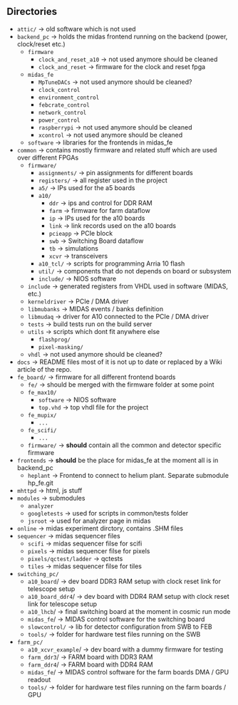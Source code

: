 ## Directories

- `attic/` -> old software which is not used
- `backend_pc` -> holds the midas frontend running on the backend (power, clock/reset etc.)
    * `firmware`
        * `clock_and_reset_a10` -> not used anymore should be cleaned
        * `clock_and_reset` -> firmware for the clock and reset fpga
    * `midas_fe`
        * `MpTuneDACs` -> not used anymore should be cleaned?
        * `clock_control`
        * `environment_control`
        * `febcrate_control`
        * `network_control`
        * `power_control`
        * `raspberrypi` -> not used anymore should be cleaned
        * `xcontrol` -> not used anymore should be cleaned
    * `software` -> libraries for the frontends in midas_fe
- `common` -> contains mostly firmware and related stuff which are used over different FPGAs
    * `firmware/`
        * `assignments/` -> pin assignments for different boards
        * `registers/` -> all register used in the project
        * `a5/` -> IPs used for the a5 boards
        * `a10/`
            * `ddr` -> ips and control for DDR RAM
            * `farm` -> firmware for farm dataflow
            * `ip` -> IPs used for the a10 boards
            * `link` -> link records used on the a10 boards
            * `pcieapp` -> PCIe block
            * `swb` -> Switching Board dataflow
            * `tb` -> simulations
            * `xcvr` -> transceivers
        * `a10_tcl/` -> scripts for programming Arria 10 flash
        * `util/` -> components that do not depends on board or subsystem
        * `include/` -> NIOS software
    * `include` -> generated registers from VHDL used in software (MIDAS, etc.)
    * `kerneldriver` -> PCIe / DMA driver
    * `libmubanks` -> MIDAS events / banks definition
    * `libmudaq` -> driver for A10 connected to the PCIe / DMA driver
    * `tests` -> build tests run on the build server
    * `utils` -> scripts which dont fit anywhere else
        * `flashprog/`
        * `pixel-masking/`
    * `vhdl` -> not used anymore should be cleaned?
- `docs` -> README files most of it is not up to date or replaced by a Wiki article of the repo.
- `fe_board/` -> firmware for all different frontend boards
    * `fe/` -> should be merged with the firmware folder at some point
    * `fe_max10/`
        * `software` -> NIOS software
        * `top.vhd` -> top vhdl file for the project
    * `fe_mupix/`
        * `...`
    * `fe_scifi/`
        * `...`
    * `firmware/` -> **should** contain all the common and detector specific firmware
- `frontends` -> **should** be the place for midas_fe at the moment all is in backend_pc
    * `heplant` -> Frontend to connect to helium plant. Separate submodule hp_fe.git
- `mhttpd` -> html, js stuff
- `modules` -> submodules
    * `analyzer`
    * `googletests` -> used for scripts in common/tests folder
    * `jsroot` -> used for analyzer page in midas
- `online` -> midas experiment dirctory, contains .SHM files
- `sequencer` -> midas sequencer files
    * `scifi` -> midas sequencer filse for scifi
    * `pixels` -> midas sequencer filse for pixels
    * `pixels/qctest/ladder` -> qctests
    * `tiles` -> midas sequencer filse for tiles
- `switching_pc/`
    * `a10_board`/ -> dev board DDR3 RAM  setup with clock reset link for telescope setup
    * `a10_board_ddr4`/ -> dev board with DDR4 RAM setup with clock reset link for telescope setup
    * `a10_lhcb`/ -> final switching board at the moment in cosmic run mode
    * `midas_fe`/ -> MIDAS control software for the switching board
    * `slowcontrol/` -> lib for detector configuration from SWB to FEB
    * `tools/` -> folder for hardware test files running on the SWB
- `farm_pc/`
    * `a10_xcvr_example`/ -> dev board with a dummy firmware for testing
    * `farm_ddr3`/ -> FARM board with DDR3 RAM
    * `farm_ddr4`/ -> FARM board with DDR4 RAM
    * `midas_fe`/ -> MIDAS control software for the farm boards DMA / GPU readout
    * `tools/` -> folder for hardware test files running on the farm boards / GPU